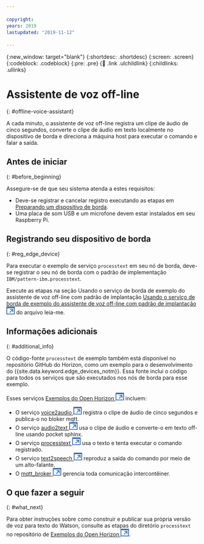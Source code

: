 ```yaml
---

copyright:
years: 2019
lastupdated: "2019-11-12"

---
```


{:new_window: target="blank"}
{:shortdesc: .shortdesc}
{:screen: .screen}
{:codeblock: .codeblock}
{:pre: .pre}
{:child: .link .ulchildlink}
{:childlinks: .ullinks}

# Assistente de voz off-line
{: #offline-voice-assistant}

A cada minuto, o assistente de voz off-line registra um clipe de áudio de cinco segundos, converte o clipe de áudio em texto localmente no dispositivo de borda e direciona a máquina host para executar o comando e falar a saída. 

## Antes de iniciar
{: #before_beginning}

Assegure-se de que seu sistema atenda a estes requisitos:

* Deve-se registrar e cancelar registro executando as etapas em [Preparando um dispositivo de borda](adding_devices.md).
* Uma placa de som USB e um microfone devem estar instalados em seu Raspberry Pi. 

## Registrando seu dispositivo de borda
{: #reg_edge_device}

Para executar o exemplo de serviço `processtext` em seu nó de borda, deve-se registrar o seu nó de borda com o padrão de implementação `IBM/pattern-ibm.processtext`. 

Execute as etapas na seção Usando o serviço de borda de exemplo do assistente de voz off-line com padrão de implantação [Usando o serviço de borda de exemplo do assistente de voz off-line com padrão de implantação![Abre em uma nova guia](../../images/icons/launch-glyph.svg "Abre em uma nova guia")](https://github.com/open-horizon/examples/tree/master/edge/services/processtext#-using-the-offline-voice-assistant-example-edge-service-with-deployment-pattern) do arquivo leia-me.

## Informações adicionais
{: #additional_info}

O código-fonte `processtext` de exemplo também está disponível no repositório GitHub do Horizon, como um exemplo para o desenvolvimento do {{site.data.keyword.edge_devices_notm}}. Essa fonte inclui o código para todos os serviços que são executados nos nós de borda para esse exemplo. 

Esses serviços [Exemplos do Open
Horizon ![Abre em uma nova guia](../../images/icons/launch-glyph.svg "Abre em uma nova guia")](https://github.com/open-horizon/examples/tree/master/edge/services/voice2audio) incluem:

* O serviço [voice2audio ![Abre em uma nova guia](../../images/icons/launch-glyph.svg "Abre em uma nova guia")](https://github.com/open-horizon/examples/tree/master/edge/services/voice2audio) registra o clipe de áudio de cinco segundos e publica-o no bloker mqtt.
* O serviço [audio2text ![Abre em uma nova guia](../../images/icons/launch-glyph.svg "Abre em uma nova guia")](https://github.com/open-horizon/examples/tree/master/edge/services/audio2text) usa o clipe de áudio e converte-o em texto off-line usando pocket sphinx.
* O serviço [processtext ![Abre em uma nova guia](../../images/icons/launch-glyph.svg "Abre em uma nova guia")](https://github.com/open-horizon/examples/tree/master/edge/services/processtext) usa o texto e tenta executar o comando registrado.
* O serviço [text2speech ![Abre em uma nova guia](../../images/icons/launch-glyph.svg "Abre em uma nova guia")](https://github.com/open-horizon/examples/tree/master/edge/services/text2speech) reproduz a saída do comando por meio de um alto-falante.
* O [mqtt_broker ![Abre em uma nova guia](../../images/icons/launch-glyph.svg "Abre em uma nova guia")](https://github.com/open-horizon/examples/tree/master/edge/services/mqtt_broker) gerencia toda comunicação intercontêiner.

## O que fazer a seguir
{: #what_next}

Para obter instruções sobre como construir e publicar sua própria versão de voz para texto do Watson, consulte as etapas do diretório `processtext` no repositório de [Exemplos do Open Horizon ![Abre em uma nova guia](../../images/icons/launch-glyph.svg "Abre em uma nova guia")](https://github.com/open-horizon/examples/blob/master/edge/services/processtext/CreateService.md#-building-and-publishing-your-own-version-of-the-offline-voice-assistant-edge-service). 
